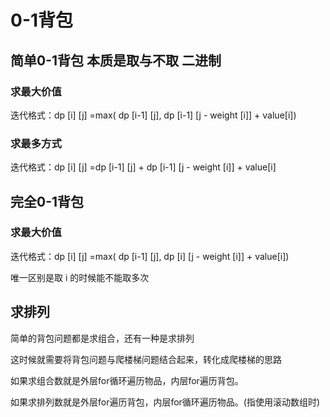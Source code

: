 # 0-1背包

## 简单0-1背包 本质是取与不取 二进制

### 求最大价值

迭代格式：dp [i] [j] =max( dp [i-1] [j], dp [i-1] [j - weight [i]] + value[i])

### 求最多方式

迭代格式：dp [i] [j] =dp [i-1] [j] + dp [i-1] [j - weight [i]] + value[i]

## 完全0-1背包

### 求最大价值

迭代格式：dp [i] [j] =max( dp [i-1] [j], dp [i] [j - weight [i]] + value[i])

唯一区别是取 i 的时候能不能取多次

## 求排列

简单的背包问题都是求组合，还有一种是求排列

这时候就需要将背包问题与爬楼梯问题结合起来，转化成爬楼梯的思路



如果求组合数就是外层for循环遍历物品，内层for遍历背包。

如果求排列数就是外层for遍历背包，内层for循环遍历物品。(指使用滚动数组时)